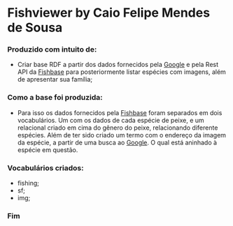 # Fishviewer by Caio Felipe Mendes de Sousa
### Produzido  com intuito de:

- Criar base RDF a partir dos dados fornecidos pela [Google](https://www.google.com/search?q= ) e pela Rest API da [Fishbase](https://fishbaseapi.readme.io/docs) para posteriormente listar espécies com imagens, além de apresentar sua família;


### Como a base foi produzida:
- Para isso os dados fornecidos pela   [Fishbase](https://fishbaseapi.readme.io/docs) foram separados em dois vocabulários. Um com os dados de cada espécie de peixe, e um relacional criado em cima do gênero do peixe, relacionando diferente espécies.
Além de ter sido criado um termo com o endereço da imagem da espécie, a partir de uma busca ao [Google](https://www.google.com/search?q= ). O qual está aninhado à espécie em questão.


### Vocabulários criados:
- fishing;
- sf;
- img;

### Fim

